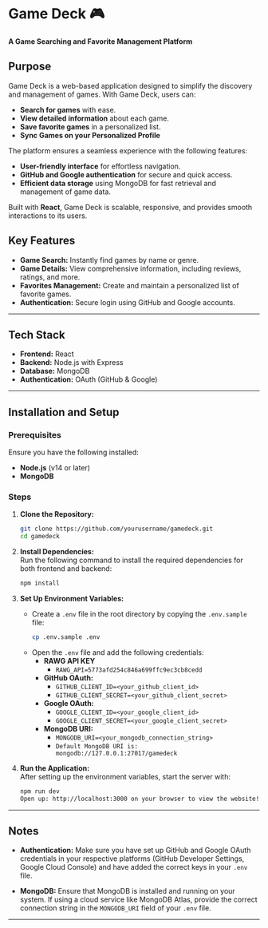 
# Game Deck 🎮  

**A Game Searching and Favorite Management Platform**  

## Purpose  
Game Deck is a web-based application designed to simplify the discovery and management of games. With Game Deck, users can:  
- **Search for games** with ease.  
- **View detailed information** about each game.  
- **Save favorite games** in a personalized list.  
- **Sync Games on your Personalized Profile**

The platform ensures a seamless experience with the following features:  
- **User-friendly interface** for effortless navigation.  
- **GitHub and Google authentication** for secure and quick access.  
- **Efficient data storage** using MongoDB for fast retrieval and management of game data.  

Built with **React**, Game Deck is scalable, responsive, and provides smooth interactions to its users.  

## Key Features  
- **Game Search:** Instantly find games by name or genre.  
- **Game Details:** View comprehensive information, including reviews, ratings, and more.  
- **Favorites Management:** Create and maintain a personalized list of favorite games.  
- **Authentication:** Secure login using GitHub and Google accounts.  

---

## Tech Stack  
- **Frontend:** React  
- **Backend:** Node.js with Express  
- **Database:** MongoDB  
- **Authentication:** OAuth (GitHub & Google)  

---

## Installation and Setup  

### Prerequisites  
Ensure you have the following installed:  
- **Node.js** (v14 or later)  
- **MongoDB**  

### Steps  

1. **Clone the Repository:**  
   ```bash
   git clone https://github.com/yourusername/gamedeck.git
   cd gamedeck
   ```

2. **Install Dependencies:**  
   Run the following command to install the required dependencies for both frontend and backend:  
   ```bash
   npm install
   ```

3. **Set Up Environment Variables:**  
   - Create a `.env` file in the root directory by copying the `.env.sample` file:
     ```bash
     cp .env.sample .env
     ```
   - Open the `.env` file and add the following credentials:
     - **RAWG API KEY**
       - `RAWG_API=5773afd254c846a699ffc9ec3cb8cedd` 
     - **GitHub OAuth:**  
       - `GITHUB_CLIENT_ID=<your_github_client_id>`
       - `GITHUB_CLIENT_SECRET=<your_github_client_secret>`
     - **Google OAuth:**  
       - `GOOGLE_CLIENT_ID=<your_google_client_id>`
       - `GOOGLE_CLIENT_SECRET=<your_google_client_secret>`
     - **MongoDB URI:**  
       - `MONGODB_URI=<your_mongodb_connection_string>`
       - `Default MongoDB URI is: mongodb://127.0.0.1:27017/gamedeck`

4. **Run the Application:**  
   After setting up the environment variables, start the server with:
   ```bash
   npm run dev
   Open up: http://localhost:3000 on your browser to view the website!
   ```

---

## Notes
- **Authentication:** Make sure you have set up GitHub and Google OAuth credentials in your respective platforms (GitHub Developer Settings, Google Cloud Console) and have added the correct keys in your `.env` file.
  
- **MongoDB:** Ensure that MongoDB is installed and running on your system. If using a cloud service like MongoDB Atlas, provide the correct connection string in the `MONGODB_URI` field of your `.env` file.

---
